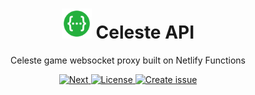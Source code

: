 <h1 align="center">
  <img alt="Logo" src="static/logo.svg" height="48">
  Celeste API
</h1>

<p align="center">
  Celeste game websocket proxy built on Netlify Functions
</p>

<p align="center">
  <!-- <a href="https://api.projectceleste.com"> -->
  <a href="https://celeste-api.netlify.com">
    <img alt="Next" src="https://flat.badgen.net/badge/API/Documentation/?icon=chrome&color=24b03d">
  </a>
  <a href="https://raw.githubusercontent.com/n4bb12/celeste-api/master/LICENSE">
    <img alt="License" src="https://flat.badgen.net/github/license/n4bb12/celeste-api?icon=github">
  </a>
  <a href="https://github.com/n4bb12/celeste-api/issues/new">
    <img alt="Create issue" src="https://flat.badgen.net/badge/GitHub/Create issue/pink?icon=github">
  </a>
</p>
